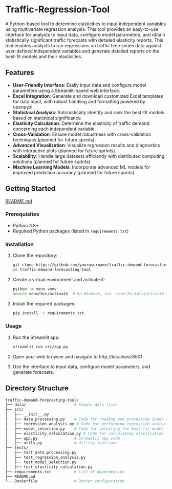 # Traffic-Regression-Tool
A Python-based tool to determine elasticities to input independent variables using multivariate regression analysis. This tool provides an easy-to-use interface for analysts to input data, configure model parameters, and obtain statistically significant traffic forecasts with detailed elasticity reports. This tool enables analysts to run regressions on traffic time series data against user-defined independent variables and generate detailed reports on the best-fit models and their elasticities.

## Features

- **User-Friendly Interface**: Easily input data and configure model parameters using a Streamlit-based web interface.
- **Excel Integration**: Generate and download customized Excel templates for data input, with robust handling and formatting powered by openpyxl.
- **Statistical Analysis**: Automatically identify and rank the best-fit models based on statistical significance.
- **Elasticity Calculation**: Determine the elasticity of traffic demand concerning each independent variable.
- **Cross-Validation**: Ensure model robustness with cross-validation techniques (planned for future sprints).
- **Advanced Visualization**: Visualize regression results and diagnostics with interactive plots (planned for future sprints).
- **Scalability**: Handle large datasets efficiently with distributed computing solutions (planned for future sprints).
- **Machine Learning Models**: Incorporate advanced ML models for improved prediction accuracy (planned for future sprints).

## Getting Started
[README.md](README.md)
### Prerequisites

- Python 3.8+
- Required Python packages (listed in `requirements.txt`)

### Installation

1. Clone the repository:
   ```sh
   git clone https://github.com/yourusername/traffic-demand-forecasting-tool.git
   cd traffic-demand-forecasting-tool

2. Create a virtual environment and activate it:
   ```sh
   python -m venv venv
   source venv/bin/activate  # On Windows, use `venv\Scripts\activate`

3. Install the required packages:
   ```sh
   pip install -r requirements.txt

### Usage

1. Run the Streamlit app:
   ```sh
   streamlit run src/app.py

2. Open your web browser and navigate to http://localhost:8501.

3. Use the interface to input data, configure model parameters, and generate forecasts.

## Directory Structure

  ```sh
  traffic-demand-forecasting-tool/
  ├── data/                     # Sample data files
  ├── src/
  │   ├── __init__.py
  │   ├── data_processing.py    # Code for reading and processing input data
  │   ├── regression_analysis.py # Code for performing regression analysis
  │   ├── model_selection.py    # Code for selecting the best fit model
  │   ├── elasticity_calculation.py # Code for calculating elasticities
  │   ├── app.py                # Streamlit app code
  │   ├── utils.py              # Utility functions
  ├── tests/
  │   ├── test_data_processing.py
  │   ├── test_regression_analysis.py
  │   ├── test_model_selection.py
  │   ├── test_elasticity_calculation.py
  ├── requirements.txt          # List of dependencies
  ├── README.md
  └── Dockerfile                # Docker configuration


